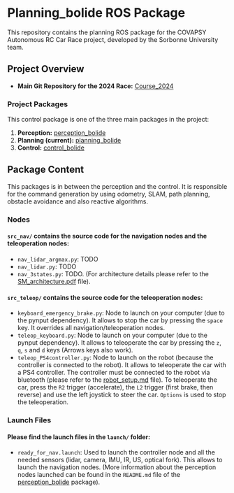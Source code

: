 # Planning_bolide ROS Package

This repository contains the planning ROS package for the COVAPSY Autonomous RC Car Race project, developed by the Sorbonne University team.

## Project Overview

- **Main Git Repository for the 2024 Race:** [Course_2024](https://github.com/SorbonneUniversityBolideContributors/Course_2024)

### Project Packages

This control package is one of the three main packages in the project:

1. **Perception:** [perception_bolide](https://github.com/SorbonneUniversityBolideContributors/course_2024_pkgs/tree/main/perception_bolide)
2. **Planning (current):** [planning_bolide](https://github.com/SorbonneUniversityBolideContributors/course_2024_pkgs/tree/main/planning_bolide)
3. **Control:** [control_bolide](https://github.com/SorbonneUniversityBolideContributors/course_2024_pkgs/tree/main/control_bolide)

## Package Content

This packages is in between the perception and the control. It is responsible for the command generation by using odometry, SLAM, path planning, obstacle avoidance and also reactive algorithms.

### Nodes

#### `src_nav/` contains the source code for the navigation nodes and the teleoperation nodes:

- `nav_lidar_argmax.py`: TODO
- `nav_lidar.py`: TODO
- `nav_3states.py`: TODO. (For architecture details please refer to the [SM_architecture.pdf](documentation/SM_architecture.pdf) file). 

#### `src_teleop/` contains the source code for the teleoperation nodes:

- `keyboard_emergency_brake.py`: Node to launch on your computer (due to the pynput dependency). It allows to stop the car by pressing the `space` key. It overrides all navigation/teleoperation nodes.
- `teleop_keyboard.py`: Node to launch on your computer (due to the pynput dependency). It allows to teleoperate the car by pressing the `z`, `q`, `s` and `d` keys (Arrows keys also work).
- `teleop_PS4controller.py`: Node to launch on the robot (because the controller is connected to the robot). It allows to teleoperate the car with a PS4 controller. The controller must be connected to the robot via bluetooth (please refer to the [robot_setup.md](https://github.com/SorbonneUniversityBolideContributors/Course_2024/blob/main/documentation/Robot_setup.md) file). To teleoperate the car, press the `R2` trigger (accelerate), the `L2` trigger (first brake, then reverse) and use the left joystick to steer the car. `Options` is used to stop the teleoperation.

### Launch Files

#### Please find the launch files in the `launch/` folder:

- `ready_for_nav.launch`: Used to launch the controller node and all the needed sensors (lidar, camera, IMU, IR, US, optical fork). This allows to launch the navigation nodes. (More information about the perception nodes launched can be found in the `README.md` file of the [perception_bolide](https://github.com/SorbonneUniversityBolideContributors/course_2024_pkgs/tree/main/perception_bolide) package).